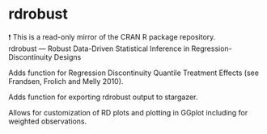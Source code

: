 # rdrobust
:exclamation: This is a read-only mirror of the CRAN R package repository.  rdrobust — Robust Data-Driven Statistical Inference in Regression-Discontinuity Designs  

Adds function for Regression Discontinuity Quantile Treatment Effects (see Frandsen, Frolich and Melly 2010). 

Adds function for exporting rdrobust output to stargazer.

Allows for customization of RD plots and plotting in GGplot including for weighted observations.
